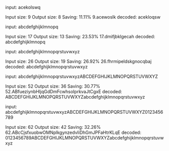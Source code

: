 
input: acekolswq

Input size:  9
Output size: 8
Saving:      11.11%
9.acewoslk
decoded: acekloqsw

input: abcdefghijklmnopq

Input size:  17
Output size: 13
Saving:      23.53%
17.dmifjbklgecah
decoded: abcdefghijklmnopq

input: abcdefghijklmnopqrstuvwxyz

Input size:  26
Output size: 19
Saving:      26.92%
26.fhrmipeldskgnocqbaj
decoded: abcdefghijklmnopqrstuvwxyz

input: abcdefghijklmnopqrstuvwxyzABCDEFGHIJKLMNOPQRSTUVWXYZ

Input size:  52
Output size: 36
Saving:      30.77%
52.ABfueziynbHljqGdDmFcwhsoIprkvaJtCgxE
decoded: ABCDEFGHIJKLMNOPQRSTUVWXYZabcdefghijklmnopqrstuvwxyz

input: abcdefghijklmnopqrstuvwxyzABCDEFGHIJKLMNOPQRSTUVWXYZ0123456789

Input size:  62
Output size: 42
Saving:      32.26%
62.ABcCjsfxuobwOMNplkgynzedvIiDhGmJPFaHtrKLqE
decoded: 0123456789ABCDEFGHIJKLMNOPQRSTUVWXYZabcdefghijklmnopqrstuvwxyz
